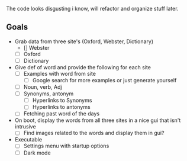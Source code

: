 The code looks disgusting i know, will refactor and organize stuff later. 

## Goals
- Grab data from three site's (Oxford, Webster, Dictionary)
    - [] Webster
    - [ ] Oxford
    - [ ] Dictionary 
- Give def of word and provide the following for each site
    - [ ] Examples with word from site
        - [ ] Google search for more examples or just generate yourself
    - [ ] Noun, verb, Adj
    - [ ] Synonyms, antonym
        - [ ] Hyperlinks to Synonyms
        - [ ] Hyperlinks to antonyms 
    - [ ] Fetching past word of the days 
- On boot, display the words from all three sites in a nice gui that
    isn't intrusive
    - [ ] Find images related to the words and display them in gui?

- Executable
    - [ ] Settings menu with startup options 
    - [ ] Dark mode 